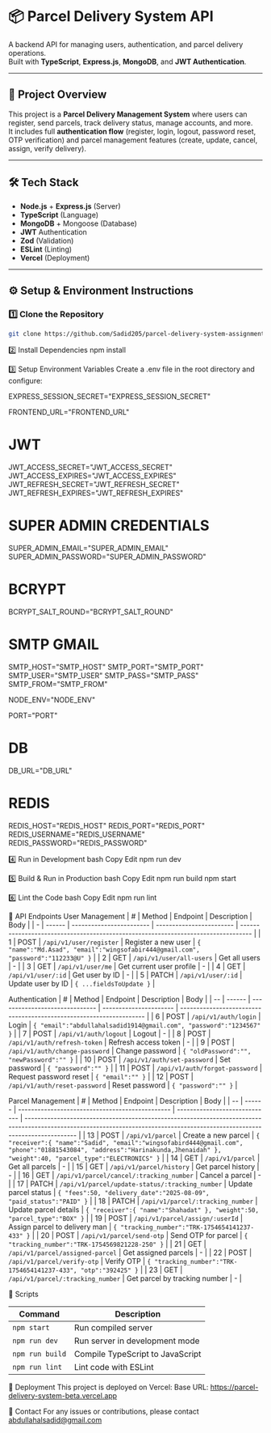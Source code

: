 # 📦 Parcel Delivery System API

A backend API for managing users, authentication, and parcel delivery operations.  
Built with **TypeScript**, **Express.js**, **MongoDB**, and **JWT Authentication**.

---

## 🚀 Project Overview

This project is a **Parcel Delivery Management System** where users can register, send parcels, track delivery status, manage accounts, and more.  
It includes full **authentication flow** (register, login, logout, password reset, OTP verification) and parcel management features (create, update, cancel, assign, verify delivery).

---

## 🛠️ Tech Stack

- **Node.js** + **Express.js** (Server)
- **TypeScript** (Language)
- **MongoDB** + Mongoose (Database)
- **JWT** Authentication
- **Zod** (Validation)
- **ESLint** (Linting)
- **Vercel** (Deployment)

---

## ⚙️ Setup & Environment Instructions

### 1️⃣ Clone the Repository

```bash
git clone https://github.com/Sadid205/parcel-delivery-system-assignment-5.git

```

2️⃣ Install Dependencies
npm install

3️⃣ Setup Environment Variables
Create a .env file in the root directory and configure:

EXPRESS_SESSION_SECRET="EXPRESS_SESSION_SECRET"

FRONTEND_URL="FRONTEND_URL"

# JWT

JWT_ACCESS_SECRET="JWT_ACCESS_SECRET"
JWT_ACCESS_EXPIRES="JWT_ACCESS_EXPIRES"
JWT_REFRESH_SECRET="JWT_REFRESH_SECRET"
JWT_REFRESH_EXPIRES="JWT_REFRESH_EXPIRES"

# SUPER ADMIN CREDENTIALS

SUPER_ADMIN_EMAIL="SUPER_ADMIN_EMAIL"
SUPER_ADMIN_PASSWORD="SUPER_ADMIN_PASSWORD"

# BCRYPT

BCRYPT_SALT_ROUND="BCRYPT_SALT_ROUND"

# SMTP GMAIL

SMTP_HOST="SMTP_HOST"
SMTP_PORT="SMTP_PORT"
SMTP_USER="SMTP_USER"
SMTP_PASS="SMTP_PASS"
SMTP_FROM="SMTP_FROM"

NODE_ENV="NODE_ENV"

PORT="PORT"

# DB

DB_URL="DB_URL"

# REDIS

REDIS_HOST="REDIS_HOST"
REDIS_PORT="REDIS_PORT"
REDIS_USERNAME="REDIS_USERNAME"
REDIS_PASSWORD="REDIS_PASSWORD"

4️⃣ Run in Development
bash
Copy
Edit
npm run dev

5️⃣ Build & Run in Production
bash
Copy
Edit
npm run build
npm start

6️⃣ Lint the Code
bash
Copy
Edit
npm run lint

📌 API Endpoints
User Management
| # | Method | Endpoint | Description | Body |
| - | ------ | ------------------------ | ------------------------ | --------------------------------------------------------------------------------- |
| 1 | POST | `/api/v1/user/register` | Register a new user | `{ "name":"Md.Asad", "email":"wingsofabir444@gmail.com", "password":"112233@U" }` |
| 2 | GET | `/api/v1/user/all-users` | Get all users | - |
| 3 | GET | `/api/v1/user/me` | Get current user profile | - |
| 4 | GET | `/api/v1/user/:id` | Get user by ID | - |
| 5 | PATCH | `/api/v1/user/:id` | Update user by ID | `{ ...fieldsToUpdate }` |

Authentication
| # | Method | Endpoint | Description | Body |
| -- | ------ | ------------------------------ | ---------------------- | ------------------------------------------------------------------- |
| 6 | POST | `/api/v1/auth/login` | Login | `{ "email":"abdullahalsadid1914@gmail.com", "password":"1234567" }` |
| 7 | POST | `/api/v1/auth/logout` | Logout | - |
| 8 | POST | `/api/v1/auth/refresh-token` | Refresh access token | - |
| 9 | POST | `/api/v1/auth/change-password` | Change password | `{ "oldPassword":"", "newPassword":"" }` |
| 10 | POST | `/api/v1/auth/set-password` | Set password | `{ "password":"" }` |
| 11 | POST | `/api/v1/auth/forgot-password` | Request password reset | `{ "email":"" }` |
| 12 | POST | `/api/v1/auth/reset-password` | Reset password | `{ "password":"" }` |

Parcel Management
| # | Method | Endpoint | Description | Body |
| -- | ------ | ----------------------------------------------- | ----------------------------- | ---------------------------------------------------------------------------------------------------------------------------------------------------------------------------- |
| 13 | POST | `/api/v1/parcel` | Create a new parcel | `{ "receiver":{ "name":"Sadid", "email":"wingsofabird444@gmail.com", "phone":"01881543084", "address":"Harinakunda,Jhenaidah" }, "weight":40, "parcel_type":"ELECTRONICS" }` |
| 14 | GET | `/api/v1/parcel` | Get all parcels | - |
| 15 | GET | `/api/v1/parcel/history` | Get parcel history | - |
| 16 | GET | `/api/v1/parcel/cancel/:tracking_number` | Cancel a parcel | - |
| 17 | PATCH | `/api/v1/parcel/update-status/:tracking_number` | Update parcel status | `{ "fees":50, "delivery_date":"2025-08-09", "paid_status":"PAID" }` |
| 18 | PATCH | `/api/v1/parcel/:tracking_number` | Update parcel details | `{ "receiver":{ "name":"Shahadat" }, "weight":50, "parcel_type":"BOX" }` |
| 19 | POST | `/api/v1/parcel/assign/:userId` | Assign parcel to delivery man | `{ "tracking_number":"TRK-1754654141237-433" }` |
| 20 | POST | `/api/v1/parcel/send-otp` | Send OTP for parcel | `{ "tracking_number":"TRK-1754569821228-250" }` |
| 21 | GET | `/api/v1/parcel/assigned-parcel` | Get assigned parcels | - |
| 22 | POST | `/api/v1/parcel/verify-otp` | Verify OTP | `{ "tracking_number":"TRK-1754654141237-433", "otp":"392425" }` |
| 23 | GET | `/api/v1/parcel/:tracking_number` | Get parcel by tracking number | - |

📜 Scripts

| Command         | Description                      |
| --------------- | -------------------------------- |
| `npm start`     | Run compiled server              |
| `npm run dev`   | Run server in development mode   |
| `npm run build` | Compile TypeScript to JavaScript |
| `npm run lint`  | Lint code with ESLint            |

📌 Deployment
This project is deployed on Vercel:
Base URL: https://parcel-delivery-system-beta.vercel.app

📧 Contact
For any issues or contributions, please contact abdullahalsadid@gmail.com
